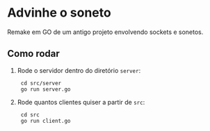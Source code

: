# Advinhe o soneto

Remake em GO de um antigo projeto envolvendo sockets e sonetos.

## Como rodar

1. Rode o servidor dentro do diretório `server`: 

        cd src/server
        go run server.go

2. Rode quantos clientes quiser a partir de `src`:

        cd src
        go run client.go
